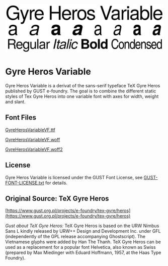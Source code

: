 ![](/docs/assets/image/Cover-Gyre-Heros-Variable.png)


# Gyre Heros Variable
Gyre Heros Variable is a derivat of the sans-serif typeface TeX Gyre Heros published by GUST e-foundry. The goal is to combine the different static styles of Tex Gyre Heros into one variable font with axes for width, weight and slant.

## Font Files

[GyreHerosVariableVF.ttf](/fonts/GyreHerosVariableVF.ttf)

[GyreHerosVariableVF.woff](/fonts/GyreHerosVariableVF.woff)

[GyreHerosVariableVF.woff2](/fonts/GyreHerosVariableVF.woff2)

## License

Gyre Heros Variable is licensed under the GUST Font License, see [GUST-FONT-LICENSE.txt](GUST-FONT-LICENSE.txt) for details.

## Original Source: TeX Gyre Heros
[https://www.gust.org.pl/projects/e-foundry/tex-gyre/heros](https://www.gust.org.pl/projects/e-foundry/tex-gyre/heros)

_Gust about TeX Gyre Heros:_
TeX Gyre Heros is based on the URW Nimbus Sans L kindly released by URW++ Design and Development Inc. under GFL (independently of the GPL release accompanying Ghostscript). The Vietnamese glyphs were added by Han The Thanh.
TeX Gyre Heros can be used as a replacement for a popular font Helvetica, also known as Swiss (prepared by Max Miedinger with Eduard Hoffmann, 1957, at the Haas Type Foundry).
